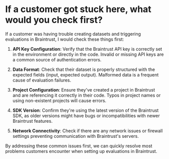 # If a customer got stuck here, what would you check first?

If a customer was having trouble creating datasets and triggering evaluations in Braintrust, I would check these things first:

1. **API Key Configuration**: Verify that the Braintrust API key is correctly set in the environment or directly in the code. Invalid or missing API keys are a common source of authentication errors.

2. **Data Format**: Check that their dataset is properly structured with the expected fields (input, expected output). Malformed data is a frequent cause of evaluation failures.

3. **Project Configuration**: Ensure they've created a project in Braintrust and are referencing it correctly in their code. Typos in project names or using non-existent projects will cause errors.

4. **SDK Version**: Confirm they're using the latest version of the Braintrust SDK, as older versions might have bugs or incompatibilities with newer Braintrust features.

5. **Network Connectivity**: Check if there are any network issues or firewall settings preventing communication with Braintrust's servers.

By addressing these common issues first, we can quickly resolve most problems customers encounter when setting up evaluations in Braintrust.
